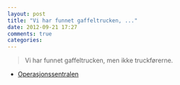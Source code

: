 ```yaml
---
layout: post
title: "Vi har funnet gaffeltrucken, ..."
date: 2012-09-21 17:27
comments: true
categories: 
---
```

> Vi har funnet gaffeltrucken, men ikke truckførerne. 
- [Operasjonssentralen](https://twitter.com/oslopolitiops/statuses/249303816082702338)
